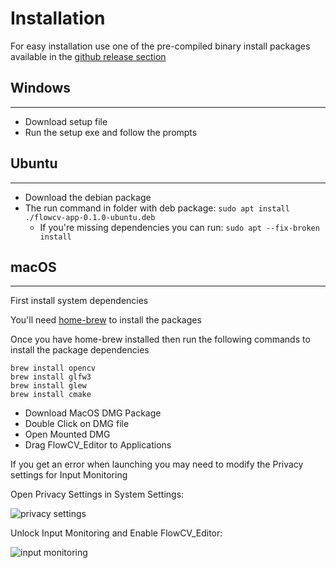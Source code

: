 # Installation

For easy installation use one of the pre-compiled binary install packages available in the [github release section](https://github.com/FlowCV-org/FlowCV/releases)

## Windows

---

* Download setup file
* Run the setup exe and follow the prompts


## Ubuntu

---

* Download the debian package
* The run command in folder with deb package: ```sudo apt install ./flowcv-app-0.1.0-ubuntu.deb```
  * If you're missing dependencies you can run: ```sudo apt --fix-broken install```


## macOS

---

First install system dependencies

You'll need [home-brew](https://brew.sh) to install the packages

Once you have home-brew installed then run the following commands to install the package dependencies
```commandline
brew install opencv
brew install glfw3
brew install glew
brew install cmake
```

* Download MacOS DMG Package
* Double Click on DMG file
* Open Mounted DMG
* Drag FlowCV_Editor to Applications

If you get an error when launching you may need to modify the Privacy settings for Input Monitoring

Open Privacy Settings in System Settings:

![privacy settings](../images/macos_privacy_setting.png)

Unlock Input Monitoring and Enable FlowCV_Editor:

![input monitoring](../images/macos_privacy_input.png)



